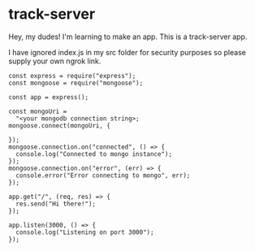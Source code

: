 # track-server

Hey, my dudes! I'm learning to make an app. This is a track-server app.

I have ignored index.js in my src folder for security purposes so please supply your own ngrok link.

```
const express = require("express");
const mongoose = require("mongoose");

const app = express();

const mongoUri =
  "<your mongodb connection string>;
mongoose.connect(mongoUri, {

});
mongoose.connection.on("connected", () => {
  console.log("Connected to mongo instance");
});
mongoose.connection.on("error", (err) => {
  console.error("Error connecting to mongo", err);
});

app.get("/", (req, res) => {
  res.send("Hi there!");
});

app.listen(3000, () => {
  console.log("Listening on port 3000");
});

```
